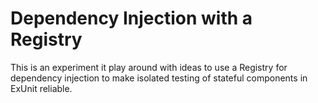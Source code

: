 # Dependency Injection with a Registry

This is an experiment it play around with ideas to use a Registry for dependency injection to make isolated testing of stateful components in ExUnit reliable.
